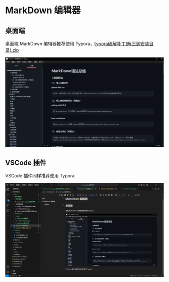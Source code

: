 # MarkDown 编辑器

## 桌面端

桌面端 MarkDown 编辑器推荐使用 Typora，[typora破解补丁(解压到安装目录).zip](typora破解补丁(解压到安装目录).zip)

![1736841534285](image/MarkDown编辑器/1736841534285.png)

## VSCode 插件

VSCode 插件同样推荐使用 Typora

![1736841880145](image/MarkDown编辑器/1736841880145.png)
